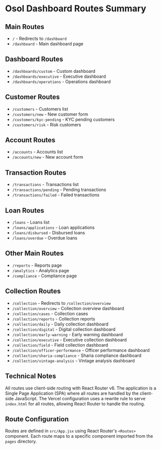 # Osol Dashboard Routes Summary

## Main Routes

- `/` - Redirects to `/dashboard`
- `/dashboard` - Main dashboard page

## Dashboard Routes

- `/dashboards/custom` - Custom dashboard
- `/dashboards/executive` - Executive dashboard
- `/dashboards/operations` - Operations dashboard

## Customer Routes

- `/customers` - Customers list
- `/customers/new` - New customer form
- `/customers/kyc-pending` - KYC pending customers
- `/customers/risk` - Risk customers

## Account Routes

- `/accounts` - Accounts list
- `/accounts/new` - New account form

## Transaction Routes

- `/transactions` - Transactions list
- `/transactions/pending` - Pending transactions
- `/transactions/failed` - Failed transactions

## Loan Routes

- `/loans` - Loans list
- `/loans/applications` - Loan applications
- `/loans/disbursed` - Disbursed loans
- `/loans/overdue` - Overdue loans

## Other Main Routes

- `/reports` - Reports page
- `/analytics` - Analytics page
- `/compliance` - Compliance page

## Collection Routes

- `/collection` - Redirects to `/collection/overview`
- `/collection/overview` - Collection overview dashboard
- `/collection/cases` - Collection cases
- `/collection/reports` - Collection reports
- `/collection/daily` - Daily collection dashboard
- `/collection/digital` - Digital collection dashboard
- `/collection/early-warning` - Early warning dashboard
- `/collection/executive` - Executive collection dashboard
- `/collection/field` - Field collection dashboard
- `/collection/officer-performance` - Officer performance dashboard
- `/collection/sharia-compliance` - Sharia compliance dashboard
- `/collection/vintage-analysis` - Vintage analysis dashboard

## Technical Notes

All routes use client-side routing with React Router v6. The application is a Single Page Application (SPA) where all routes are handled by the client-side JavaScript. The Vercel configuration uses a rewrite rule to serve `index.html` for all routes, allowing React Router to handle the routing.

## Route Configuration

Routes are defined in `src/App.jsx` using React Router's `<Routes>` component. Each route maps to a specific component imported from the `pages` directory.